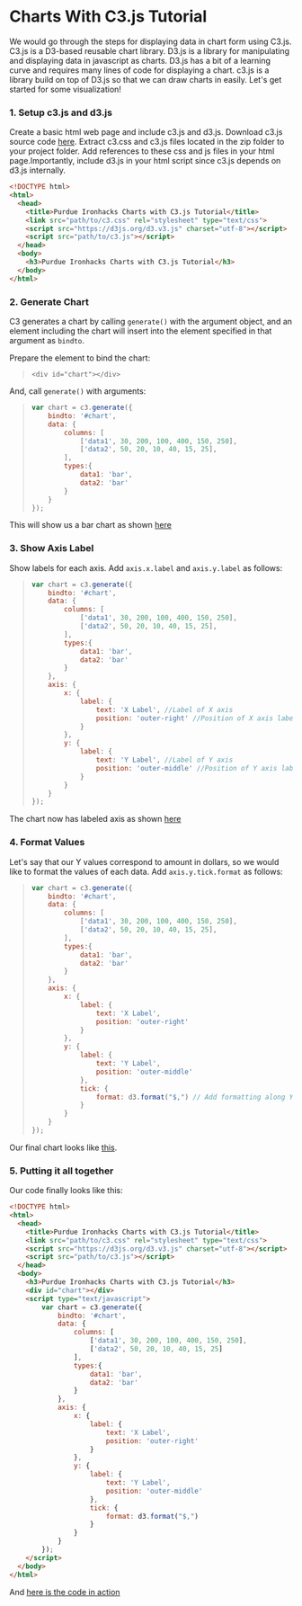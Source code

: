 # Charts With C3.js Tutorial     
    
    
We would go through the steps for displaying data in chart form using C3.js. C3.js is a D3-based reusable chart library. D3.js is a library for manipulating and displaying data in javascript as charts. D3.js has a bit of a learning curve and requires many lines of code for displaying a chart. c3.js is a library build on top of D3.js so that we can draw charts in easily. Let's get started for some visualization!

### 1. Setup c3.js and d3.js  
  

  Create a basic html web page and include c3.js and d3.js. Download c3.js source code [here](https://github.com/c3js/c3/archive/0.4.11.zip). Extract c3.css and c3.js files located in the zip folder to your project folder. Add references to these css and js files in your html page.Importantly, include d3.js in your html script since c3.js depends on d3.js internally. 

```html
<!DOCTYPE html>
<html>
  <head>
  	<title>Purdue Ironhacks Charts with C3.js Tutorial</title>
  	<link src="path/to/c3.css" rel="stylesheet" type="text/css">
  	<script src="https://d3js.org/d3.v3.js" charset="utf-8"></script>
	<script src="path/to/c3.js"></script>
  </head>
  <body>
    <h3>Purdue Ironhacks Charts with C3.js Tutorial</h3>    
  </body>
</html>
```

### 2. Generate Chart  
  

  C3 generates a chart by calling `generate()` with the argument object, and an element including the chart will insert into the element specified in that argument as `bindto`.

  Prepare the element to bind the chart:

  >```<div id="chart"></div>```

  And, call `generate()` with arguments:

  >```javascript
  >var chart = c3.generate({
  >		bindto: '#chart',
  > 	data: {
  >			columns: [
  >				['data1', 30, 200, 100, 400, 150, 250],
  >				['data2', 50, 20, 10, 40, 15, 25],
  >			],
  >			types:{
  >				data1: 'bar',
  >				data2: 'bar'	
  >			}
  >		}
  >});
  >```

  This will show us a bar chart as shown [here](https://rawgit.com/priyankjain/2016-Purdue-Ironhack-Tutorials/master/Charts-with-c3js-demo-1.html)

  
### 3. Show Axis Label  
  

  Show labels for each axis. Add `axis.x.label` and `axis.y.label` as follows:
  >```javascript
  >var chart = c3.generate({
  >		bindto: '#chart',
  > 	data: {
  >			columns: [
  >				['data1', 30, 200, 100, 400, 150, 250],
  >				['data2', 50, 20, 10, 40, 15, 25],
  >			],
  >			types:{
  >				data1: 'bar',
  >				data2: 'bar'	
  >			}
  >		},
  >		axis: {
  >			x: {
  >				label: {
  >					text: 'X Label', //Label of X axis
  >					position: 'outer-right' //Position of X axis label 
  >				}
  >			},
  >			y: {
  >				label: {
  >					text: 'Y Label', //Label of Y axis
  >					position: 'outer-middle' //Position of Y axis label
  >				}
  >			}
  >		}
  >});
  >```

  The chart now has labeled axis as shown [here](https://rawgit.com/priyankjain/2016-Purdue-Ironhack-Tutorials/master/Charts-with-c3js-demo-2.html)

### 4. Format Values  
  

  Let's say that our Y values correspond to amount in dollars, so we would like to format the values of each data. Add `axis.y.tick.format` as follows:
  >```javascript
  >var chart = c3.generate({
  >		bindto: '#chart',
  > 	data: {
  >			columns: [
  >				['data1', 30, 200, 100, 400, 150, 250],
  >				['data2', 50, 20, 10, 40, 15, 25],
  >			],
  >			types:{
  >				data1: 'bar',
  >				data2: 'bar'	
  >			}
  >		},
  >		axis: {
  >			x: {
  >				label: {
  >					text: 'X Label',
  >					position: 'outer-right'
  >				}
  >			},
  >			y: {
  >				label: {
  >					text: 'Y Label',
  >					position: 'outer-middle'
  >				},
  >				tick: {
  >					format: d3.format("$,") // Add formatting along Y-axes
  >				}
  >			}
  >		}
  >});
  >```

  Our final chart looks like [this](https://rawgit.com/priyankjain/2016-Purdue-Ironhack-Tutorials/master/Charts-with-c3js-demo-3.html).

### 5. Putting it all together  
  

  Our code finally looks like this:
```html
<!DOCTYPE html>
<html>
  <head>
  	<title>Purdue Ironhacks Charts with C3.js Tutorial</title>  	
	<link src="path/to/c3.css" rel="stylesheet" type="text/css">
  	<script src="https://d3js.org/d3.v3.js" charset="utf-8"></script>
	<script src="path/to/c3.js"></script>
  </head>
  <body>
    <h3>Purdue Ironhacks Charts with C3.js Tutorial</h3>    
    <div id="chart"></div>
	<script type="text/javascript">
		var chart = c3.generate({
			bindto: '#chart',
			data: {
				columns: [
					['data1', 30, 200, 100, 400, 150, 250],
					['data2', 50, 20, 10, 40, 15, 25]
				],
				types:{
					data1: 'bar',
					data2: 'bar'
				}
			},
			axis: {
	   			x: {
	   				label: {
	   					text: 'X Label',
	   					position: 'outer-right'
	   				}	   				
	   			},
	   			y: {
	   				label: {
	   					text: 'Y Label',
	   					position: 'outer-middle'
	   				},
	   				tick: {
	   					format: d3.format("$,")
	   				}
	   			}
   			}
		});
	</script>    
  </body>
</html>
```

  And [here is the code in action](https://rawgit.com/priyankjain/2016-Purdue-Ironhack-Tutorials/master/Charts-with-c3js-demo-3.html)